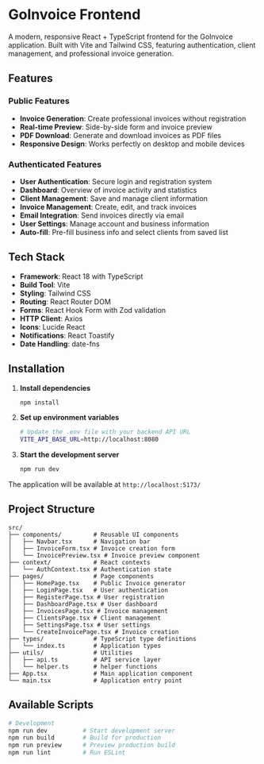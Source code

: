 # GoInvoice Frontend

A modern, responsive React + TypeScript frontend for the GoInvoice application. Built with Vite and Tailwind CSS, featuring authentication, client management, and professional invoice generation.

## Features

### Public Features

- **Invoice Generation**: Create professional invoices without registration
- **Real-time Preview**: Side-by-side form and invoice preview
- **PDF Download**: Generate and download invoices as PDF files
- **Responsive Design**: Works perfectly on desktop and mobile devices

### Authenticated Features

- **User Authentication**: Secure login and registration system
- **Dashboard**: Overview of invoice activity and statistics
- **Client Management**: Save and manage client information
- **Invoice Management**: Create, edit, and track invoices
- **Email Integration**: Send invoices directly via email
- **User Settings**: Manage account and business information
- **Auto-fill**: Pre-fill business info and select clients from saved list

## Tech Stack

- **Framework**: React 18 with TypeScript
- **Build Tool**: Vite
- **Styling**: Tailwind CSS
- **Routing**: React Router DOM
- **Forms**: React Hook Form with Zod validation
- **HTTP Client**: Axios
- **Icons**: Lucide React
- **Notifications**: React Toastify
- **Date Handling**: date-fns

## Installation

1. **Install dependencies**

   ```bash
   npm install
   ```

2. **Set up environment variables**

   ```bash
   # Update the .env file with your backend API URL
   VITE_API_BASE_URL=http://localhost:8080
   ```

3. **Start the development server**
   ```bash
   npm run dev
   ```

The application will be available at `http://localhost:5173/`

## Project Structure

```
src/
├── components/         # Reusable UI components
│   ├── Navbar.tsx      # Navigation bar
│   ├── InvoiceForm.tsx # Invoice creation form
│   └── InvoicePreview.tsx # Invoice preview component
├── context/            # React contexts
│   └── AuthContext.tsx # Authentication state
├── pages/              # Page components
│   ├── HomePage.tsx    # Public Invoice generator
│   ├── LoginPage.tsx   # User authentication
│   ├── RegisterPage.tsx # User registration
│   ├── DashboardPage.tsx # User dashboard
│   ├── InvoicesPage.tsx # Invoice management
│   ├── ClientsPage.tsx # Client management
│   ├── SettingsPage.tsx # User settings
│   └── CreateInvoicePage.tsx # Invoice creation
├── types/              # TypeScript type definitions
│   └── index.ts        # Application types
├── utils/              # Utilities
│   ├── api.ts          # API service layer
│   └── helper.ts       # helper functions
├── App.tsx             # Main application component
└── main.tsx            # Application entry point
```

## Available Scripts

```bash
# Development
npm run dev          # Start development server
npm run build        # Build for production
npm run preview      # Preview production build
npm run lint         # Run ESLint
```
